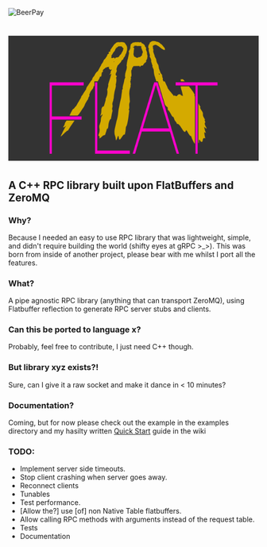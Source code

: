 ![BeerPay](https://img.shields.io/beerpay/GothAck/FlatRPC)

# ![FlatRPC](https://raw.githubusercontent.com/GothAck/FlatRPC/master/docs/flatrpc1.png)

## A C++ RPC library built upon FlatBuffers and ZeroMQ

### Why?
Because I needed an easy to use RPC library that was lightweight, simple, and didn't require building the world (shifty eyes at gRPC >_>).
This was born from inside of another project, please bear with me whilst I port all the features.

### What?
A pipe agnostic RPC library (anything that can transport ZeroMQ), using Flatbuffer reflection to generate RPC server stubs and clients.

### Can this be ported to language x?
Probably, feel free to contribute, I just need C++ though.

### But library xyz exists?!
Sure, can I give it a raw socket and make it dance in < 10 minutes?

### Documentation?
Coming, but for now please check out the example in the examples directory and my hasilty written [Quick Start](https://github.com/GothAck/FlatRPC/wiki/Quickstart) guide in the wiki

### TODO:
- Implement server side timeouts.
- Stop client crashing when server goes away.
- Reconnect clients
- Tunables
- Test performance.
- [Allow the?] use [of] non Native Table flatbuffers.
- Allow calling RPC methods with arguments instead of the request table.
- Tests
- Documentation

